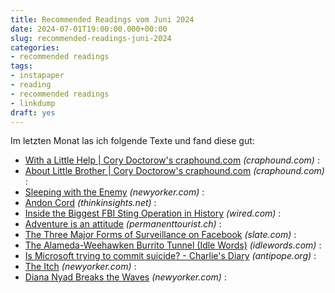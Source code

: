 ```yaml
---
title: Recommended Readings vom Juni 2024
date: 2024-07-01T19:00:00.000+00:00
slug: recommended-readings-juni-2024
categories:
- recommended readings
tags:
- instapaper
- reading
- recommended readings
- linkdump
draft: yes
---
```


Im letzten Monat las ich folgende Texte und fand diese gut:

- [With a Little Help | Cory Doctorow's craphound.com](https://craphound.com/category/walh/) *(craphound.com)* : 
- [About Little Brother | Cory Doctorow's craphound.com](https://craphound.com/littlebrother/about/) *(craphound.com)* : 
- [Sleeping with the Enemy](https://www.newyorker.com/magazine/2011/08/15/sleeping-with-the-enemy) *(newyorker.com)* : 
- [Andon Cord](https://thinkinsights.net/strategy/andon-cord/) *(thinkinsights.net)* : 
- [Inside the Biggest FBI Sting Operation in History](https://www.wired.com/story/inside-biggest-fbi-sting-operation-in-history/) *(wired.com)* : 
- [Adventure is an attitude](https://permanenttourist.ch/2022/11/adventure-is-an-attitude/) *(permanenttourist.ch)* : 
- [The Three Major Forms of Surveillance on Facebook](https://slate.com/technology/2018/06/antisocial-media-excerpt-there-are-three-major-forms-of-facebook-surveillance.html) *(slate.com)* : 
- [The Alameda-Weehawken Burrito Tunnel (Idle Words)](https://idlewords.com/2007/04/the_alameda_weehawken_burrito_tunnel.htm) *(idlewords.com)* : 
- [Is Microsoft trying to commit suicide? - Charlie's Diary](http://www.antipope.org/charlie/blog-static/2024/06/is-microsoft-trying-to-commit-.html) *(antipope.org)* : 
- [The Itch](https://www.newyorker.com/magazine/2008/06/30/the-itch) *(newyorker.com)* : 
- [Diana Nyad Breaks the Waves](https://www.newyorker.com/magazine/2014/02/10/diana-nyad-profile-cuba-florida-swim) *(newyorker.com)* :